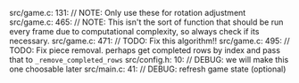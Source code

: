 src/game.c: 131: // NOTE: Only use these for rotation adjustment
src/game.c: 465: // NOTE: This isn't the sort of function that should be run every frame due to computational complexity, so always check if its necessary.
src/game.c: 471: // TODO: Fix this algorithm!!
src/game.c: 495: // TODO: Fix piece removal. perhaps get completed rows by index and pass that to `_remove_completed_rows`
src/config.h: 10: // DEBUG: we will make this one choosable later
src/main.c: 41: // DEBUG: refresh game state (optional)
